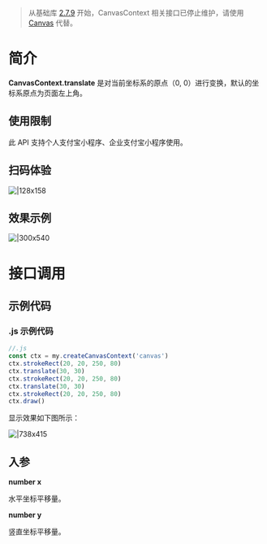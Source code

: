 > 从基础库 [2.7.9](https://opendocs.alipay.com/mini/framework/lib-upgrade-v2) 开始，CanvasContext 相关接口已停止维护，请使用 [Canvas](https://opendocs.alipay.com/mini/01vzqv) 代替。


# 简介
**CanvasContext.translate** 是对当前坐标系的原点（0, 0）进行变换，默认的坐标系原点为页面左上角。

## 使用限制
此 API 支持个人支付宝小程序、企业支付宝小程序使用。

## 扫码体验
![|128x158](https://cdn.nlark.com/yuque/0/2021/png/179989/1624962430747-2fbf145c-3ef8-4589-8014-f77e682bb2ab.png#align=left&display=inline&height=158&margin=%5Bobject%20Object%5D&name=1.png&originHeight=158&originWidth=128&size=17896&status=done&style=stroke&width=128)

## 效果示例
![|300x540](https://cdn.nlark.com/yuque/0/2021/gif/179989/1624962437387-d27d44ae-d1bd-4a3f-a989-9da8e2d033bb.gif#align=left&display=inline&height=540&margin=%5Bobject%20Object%5D&name=2.gif&originHeight=540&originWidth=300&size=1429075&status=done&style=stroke&width=300)

# 接口调用

## 示例代码

### .js 示例代码
```javascript
//.js
const ctx = my.createCanvasContext('canvas')
ctx.strokeRect(20, 20, 250, 80)
ctx.translate(30, 30)
ctx.strokeRect(20, 20, 250, 80)
ctx.translate(30, 30)
ctx.strokeRect(20, 20, 250, 80)
ctx.draw()
```

显示效果如下图所示：

![|738x415](https://cdn.nlark.com/yuque/0/2021/png/179989/1624962453007-2133b54a-b320-41e5-82af-57cab6b36040.png#align=left&display=inline&height=720&margin=%5Bobject%20Object%5D&name=3.png&originHeight=720&originWidth=1280&size=33925&status=done&style=none&width=1280)

## 入参
**number x**

水平坐标平移量。

**number y**

竖直坐标平移量。
